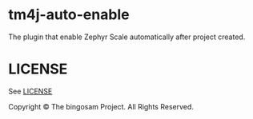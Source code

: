 # tm4j-auto-enable

The plugin that enable Zephyr Scale automatically after project created.

# LICENSE

See [LICENSE](LICENSE)

Copyright © The bingosam Project. All Rights Reserved.


